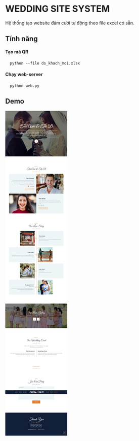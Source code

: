
# WEDDING SITE SYSTEM

Hệ thống tạo website đám cưới tự động theo file excel có sẵn.


## Tính năng

#### Tạo mã QR

```http
  python --file ds_khach_moi.xlsx
```

#### Chạy web-server
```http
  python web.py
```


## Demo

<img src="screenshot/sc_1.jpeg" />

